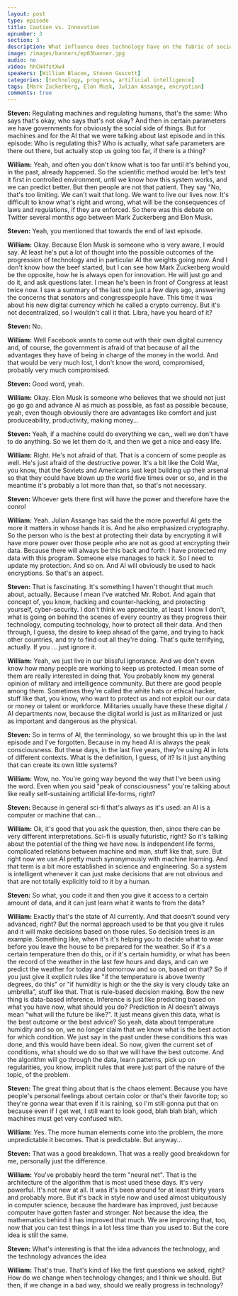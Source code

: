 ```yaml
---
layout: post
type: episode
title: Caution vs. Innovation
epnumber: 3
section: 3
description: What influence does technology have on the fabric of society? Is it a curse or an opportunity for progress? Today William and Steven discuss the effects that artificial has had and might yet have, the dangers and how to ensure that life with machines runs harmoniously with common values.
image: /images/banners/ep03banner.jpg
audio: no
video: hhCH4fstXw4
speakers: [William Blacoe, Steven Guscott]
categories: [technology, progress, artificial intelligence]
tags: [Mark Zuckerberg, Elon Musk, Julian Assange, encryption]
comments: true
---
```

<p><b>Steven:</b> 
Regulating machines and
regulating humans, that's the same:
Who says that's okay, who says
that's not okay? And then in certain parameters we have governments for
obviously the social side of things. But
for machines and for the AI that we were
talking about last episode and in this
episode: Who is regulating this?
Who is actually, what safe parameters
are there out there, but actually stop us
going too far, if there is a thing?</p>

<div class="insertable" id="Elon Musk.jpg"></div>

<p><b>William:</b> 
Yeah, and often
you don't know what is too far until
it's behind you, in the past, already
happened. So the scientific method would
be: let's test it first in controlled
environment, until we know how this
system works, and we can predict better.
But then people are not that patient.
They say "No, that's too limiting. We can't wait
that long. We
want to live our lives now. It's
difficult to know what's right and wrong,
what will be the consequences of laws
and regulations, if they are enforced.
So there was this debate on Twitter
several months ago between Mark
Zuckerberg and Elon Musk.</p>

<p><b>Steven:</b> 
Yeah, you
mentioned that
towards the end of last episode.</p>

<p><b>William:</b> 
Okay. Because Elon Musk is someone who
is very aware, I would say. At least he's
put a lot of thought into the possible
outcomes of the progression of
technology and in particular AI the
weights going now. And I don't know how
the beef started, but I can see how Mark
Zuckerberg would be the opposite, how he
is always open for innovation. He will
just go and do it,
and ask questions later. I mean he's been
in front of Congress at least twice
now. I saw a summary of the last one just
a few days ago, answering the
concerns that senators and
congresspeople have. This time it was
about his new digital currency which he
called a crypto currency. But it's not
decentralized, so I wouldn't call it that.
Libra, have you heard of it?</p>

<p><b>Steven:</b> 
No.</p>

<p><b>William:</b> 
Well
Facebook wants to come out with their
own digital currency and, of course, the
government is afraid of that because of
all the advantages they have of being in
charge of the money in the world. And
that would be very much lost, I don't
know the word, compromised,
probably very much compromised.</p>

<p><b>Steven:</b> 
Good word,
yeah.</p>

<p><b>William:</b> 
Okay. Elon Musk is someone who believes that
we should not just go go go and advance
AI as much as possible, as fast as
possible because, yeah, even though
obviously there are advantages like
comfort and just produceability,
productivity, making money...</p>

<p><b>Steven:</b> 
Yeah, if a machine could do everything we
can,, well we don't have to do anything. So
we let them do it, and then we get a
nice and easy life.</p>

<p><b>William:</b> 
Right. He's not afraid of
that. That is a concern of some people as
well. He's just afraid of the destructive
power. It's a bit like the Cold
War, you know, that
the Soviets and Americans just kept
building up their arsenal so that they
could have blown up the world five times
over or so, and in the meantime it's
probably a lot more than that, so that's
not necessary.</p>

<p><b>Steven:</b> 
Whoever gets there first will have the power and therefore have the conrol</p>

<div class="insertable" id="Julian Assange.jpg"></div>

<p><b>William:</b> 
Yeah. Julian Assange has said the the more
powerful AI gets the more it matters in whose hands it is. And he
also emphasized cryptography. So the
person who is the best at protecting
their data by encrypting it will
have more power over those people who
are not as good at encrypting their data.
Because there will always be this back
and forth: I have protected my data
with this program. Someone else manages
to hack it. So I need to update my
protection. And so on. And AI will
obviously be used to hack encryptions. So
that's an aspect.</p>

<p><b>Steven:</b> 
That is fascinating. It's
something I haven't thought that much
about, actually. Because I mean I've watched
Mr. Robot. And again
that concept of, you know, hacking
and counter-hacking, and protecting
yourself, cyber-security. I
don't think we appreciate, at least I
know I don't, what is going on behind the
scenes of every country as they progress
their technology, computing
technology, how to protect all their
data. And then through, I guess, the
desire to keep ahead of the game, and
trying to hack other countries, and try
to find out all they're doing.
That's quite terrifying, actually.
If you ... just ignore it.</p>

<p><b>William:</b> 
Yeah, we just live in our blissful ignorance. And we don't even know how many people
are working to keep us protected. I mean
some of them are really interested in
doing that. You probably know my general
opinion of military and intelligence
community. But there are good people
among them. Sometimes they're called the
white hats
or ethical hacker, stuff like that,
you know, who want to protect us
and not exploit our our data or money or
talent or workforce. Militaries
usually have these these digital / AI
departments now, because the digital
world is just as militarized or just as
important and dangerous as the physical.</p>

<p><b>Steven:</b> 
So in terms of AI, the terminology, so we brought this up
in the last episode and I've
forgotten. Because in my head
AI is always the peak consciousness.
But these days, in the last five years,
they're using AI in lots of different
contexts. What is the
definition, I guess, of it? Is it just
anything that can create its own
little systems?</p>

<p><b>William:</b> 
Wow, no. You're going way
beyond the way that I've been using the
word. Even when you said "peak of
consciousness" you're talking about
like really self-sustaining artificial
life-forms, right?</p>

<p><b>Steven:</b> 
Because in general sci-fi that's always as it's
used: an AI is a computer
or machine that can...</p>

<p><b>William:</b> 
Ok, it's good that you
ask the question, then, since there can be
very different interpretations.
Sci-fi is usually futuristic, right?
So it's talking about the potential of
the thing we have now. Is independent
life forms, complicated relations between
machine and man, stuff like that, sure. But
right now we use AI pretty much
synonymously with machine learning. And
that term is a bit more established in
science and engineering. So a system
is intelligent whenever it can just make
decisions that are not obvious and that
are not totally explicitly
told to it by a human.</p>

<p><b>Steven:</b> 
So what, you code
it and then you give it access to a certain
amount of data, and it can just
learn what it wants to from the data?</p>

<p><b>William:</b> 
Exactly that's the state of AI
currently. And that
doesn't sound very advanced, right? But
the normal approach used to be
that you give it rules and it will make
decisions based on those rules. So
decision trees is an example.
Something like, when it's it's helping
you to decide what to wear
before you leave the house to be
prepared for the weather. So if it's a
certain temperature then do this, or if
it's certain humidity, or what has been
the record of the weather in the
last few hours and days, and can we
predict the weather for today and
tomorrow and so on, based on that? So if
you just give it explicit rules like "if
the temperature is above twenty degrees,
do this" or "if humidity is high or the
the sky is very cloudy take an umbrella", 
stuff like that.
That is rule-based decision making. Bow
the new thing is data-based inference.
Inference is just like predicting
based on what you have now, what should
you do? Prediction in AI doesn't always
mean "what will the future be like?". It
just means given this data, what is the
best outcome or the best advice? So yeah,
data about temperature humidity and so
on, we no longer claim that we know what
is the best action for which condition.
We just say in the past
under these conditions this was done, and
this would have been ideal. So now, given
the current
set of conditions, what should we do so
that we will have the best outcome. And
the algorithm will go through the data,
learn patterns, pick up on regularities,
you know, implicit rules that were
just part of the nature of the topic, of the problem.</p>

<p><b>Steven:</b> 
The great thing about that is the chaos
element. Because you have people's
personal feelings about certain color or
that's their favorite top; so
they're gonna wear that even if it is
raining, so I'm still gonna put that on
because even if I get wet, I still want
to look good, blah blah blah, which
machines must get very confused with.</p>

<p><b>William:</b> 
Yes.
The more human elements come into the
problem, the more unpredictable it
becomes. That is predictable. But anyway...</p>

<p><b>Steven:</b> 
That was
a good breakdown. That was a really good breakdown
for me, personally just the difference.</p>

<p><b>William:</b> 
You've probably heard the term
"neural net". That is the architecture of
the algorithm that is most used these
days. It's very powerful. It's not new at
all. It was it's been around for at least
thirty years and probably more. But it's
back in style now and used almost
ubiquitously in computer science, because
the hardware has improved, just because
computer have gotten faster and stronger.
Not because the idea, the mathematics
behind it has improved that much. We are
improving that, too, now that you can test
things in a lot less time than you used
to. But the core idea is still the same.</p>

<p><b>Steven:</b> 
What's interesting is that the idea
advances the technology, and the
technology advances the idea</p>

<p><b>William:</b> 
That's
true.
That's kind of like the first questions
we asked, right? How do we change when
technology changes; and I think we should.
But
then, if we change in a bad way, should we
really progress in technology?</p>
